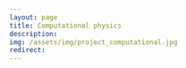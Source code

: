 ```yaml
---
layout: page
title: Computational physics
description: 
img: /assets/img/project_computational.jpg
redirect: 
---
```


